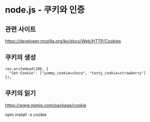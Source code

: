 # node.js - 쿠키와 인증

## 관련 사이트

https://developer.mozilla.org/ko/docs/Web/HTTP/Cookies

## 쿠키의 생성

    res.writeHead(200, {
      "Set-Cookie": ["yummy_cookie=choco", "tasty_cookie=strawberry"]
    });

## 쿠키의 읽기

https://www.npmjs.com/package/cookie

npm install -s cookie

